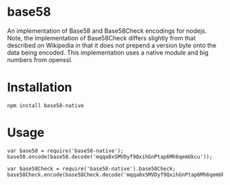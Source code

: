 base58
======

An implementation of Base58 and Base58Check encodings for nodejs.  Note, the
implementation of Base58Check differs slightly from that described on Wikipedia
in that it does not prepend a version byte onto the data being encoded.  This
implementation uses a native module and big numbers from openssl. 

Installation
============

    npm install base58-native

Usage
=====

    var base58 = require('base58-native');
    base58.encode(base58.decode('mqqa8xSMVDyf9QxihGnPtap6Mh6qemUkcu'));

    var base58Check = require('base58-native').base58Check;
    base58Check.encode(base58Check.decode('mqqa8xSMVDyf9QxihGnPtap6Mh6qemUkcu'));
